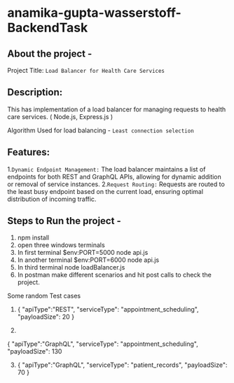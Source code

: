 # anamika-gupta-wasserstoff-BackendTask

## About the project - 

Project Title: `Load Balancer for Health Care Services`

## Description:
This has implementation of a load balancer for managing requests to health care services. ( Node.js, Express.js )

Algorithm Used for load balancing - `Least connection selection`

## Features:
1.`Dynamic Endpoint Management:` The load balancer maintains a list of endpoints for both REST and GraphQL APIs, allowing for dynamic addition or removal of service instances.
2.`Request Routing:` Requests are routed to the least busy endpoint based on the current load, ensuring optimal distribution of incoming traffic.

## Steps to Run the project -

1. npm install
2. open three windows terminals
3. In  first terminal
  $env:PORT=5000
  node api.js
4. In another terminal
  $env:PORT=6000
  node api.js
5. In third terminal
   node loadBalancer.js
6. In postman make different scenarios and hit post calls to check the project.

Some random Test cases 
1. {
    "apiType":"REST",
    "serviceType": "appointment_scheduling",
    "payloadSize": 20
}

2.
{
    "apiType":"GraphQL",
    "serviceType": "appointment_scheduling",
    "payloadSize": 130

3. {
    "apiType":"GraphQL",
    "serviceType": "patient_records",
    "payloadSize": 70
}
  
